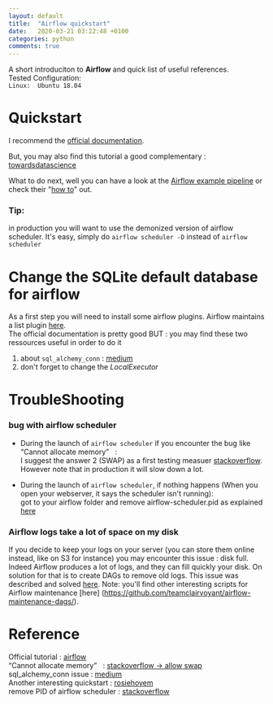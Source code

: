 ```yaml
---
layout: default
title:  "Airflow quickstart"
date:   2020-03-21 03:22:48 +0100
categories: python
comments: true
---
```


A short introduciton to **Airflow** and quick list of useful references.  
Tested Configuration:  
`Linux:  Ubuntu 18.04`  


# Quickstart
I recommend the [official documentation](https://airflow.apache.org/docs/stable/start.html).  

But, you may also find this tutorial a good complementary : [towardsdatascience](https://towardsdatascience.com/getting-started-with-apache-airflow-df1aa77d7b1b)  

What to do next, well you can have a look at the [Airflow example pipeline](https://airflow.apache.org/docs/stable/tutorial.html) or check their "[how to](https://airflow.apache.org/docs/stable/howto/index.html)" out.

### Tip:
in production you will want to use the demonized version of airflow scheduler. It's easy, simply do `airflow scheduler -D` instead of `airflow scheduler`

# Change the SQLite default database for airflow

As a first step you will need to install some airflow plugins. Airflow maintains a list plugin [here](https://airflow.apache.org/docs/stable/installation.html).  
The official documentation is pretty good BUT : you may find these two ressources useful in order to do it  
1. about `sql_alchemy_conn` : [medium](https://medium.com/@xnuinside/quick-guide-how-to-run-apache-airflow-cluster-in-docker-compose-615eb8abd67a)
2. don't forget to change the _LocalExecutor_

# TroubleShooting

### bug with airflow scheduler
- During the launch of `airflow scheduler`  if you encounter the bug like “Cannot allocate memory”   :  
I suggest the answer 2 (SWAP) as a first testing measuer [stackoverflow](https://stackoverflow.com/questions/1367373/python-subprocess-popen-oserror-errno-12-cannot-allocate-memory). However note that in production it will slow down a lot.

- During the launch of `airflow scheduler`, if nothing happens (When you open your webserver, it says the scheduler isn't running):  
got to your airflow folder and remove airflow-scheduler.pid as explained [here](https://stackoverflow.com/questions/46476246/issues-running-airflow-scheduler-as-a-daemon-process)

### Airflow logs take a lot of space on my disk

If you decide to keep your logs on your server (you can store them online instead, like on S3 for instance) you may encounter this issue : disk full. Indeed Airflow produces a lot of logs, and they can fill quickly your disk. On solution for that is to create DAGs to remove old logs. This issue was described and solved [here](https://stackoverflow.com/questions/49783850/remove-airflow-scheduler-logs).
Note: you'll find other interesting scripts for Airflow maintenance [here] (https://github.com/teamclairvoyant/airflow-maintenance-dags/).


# Reference

Official tutorial : [airflow](https://airflow.apache.org/docs/stable/start.html)  
“Cannot allocate memory”   : [stackoverflow -> allow swap](https://stackoverflow.com/questions/1367373/python-subprocess-popen-oserror-errno-12-cannot-allocate-memory)  
sql_alchemy_conn issue : [medium](https://medium.com/@xnuinside/quick-guide-how-to-run-apache-airflow-cluster-in-docker-compose-615eb8abd67a)  
Another interesting quickstart : [rosiehoyem](https://gist.github.com/rosiehoyem/9e111067fe4373eb701daf9e7abcc423)  
remove PID of airflow scheduler : [stackoverflow](https://stackoverflow.com/questions/46476246/issues-running-airflow-scheduler-as-a-daemon-process)  
